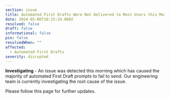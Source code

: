 ```yaml
---
section: issue
title: Automated First Drafts Were Not Delivered to Most Users this Morning
date: 2024-05-06T10:15:24.060Z
resolved: false
draft: false
informational: false
pin: false
resolvedWhen: ""
affected:
  - Automated First Drafts
severity: disrupted
---
```

**I﻿nvestigating** - An issue was detected this morning which has caused the majority of automated First Draft prompts to fail to send. Our engineering team is currently investigating the root cause of the issue.

P﻿lease follow this page for further updates.